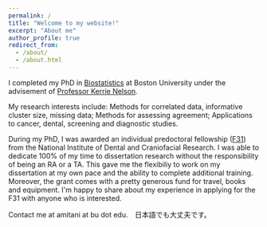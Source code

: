 ```yaml
---
permalink: /
title: "Welcome to my website!"
excerpt: "About me"
author_profile: true
redirect_from: 
  - /about/
  - /about.html
---
```




I completed my PhD in [Biostatistics](https://www.bu.edu/sph/about/departments/biostatistics/) at Boston University under the advisement of [Professor Kerrie Nelson](https://www.bu.edu/sph/profile/kerrie-nelson/). 

My research interests include: Methods for correlated data, informative cluster size, missing data; Methods for assessing agreement; Applications to cancer, dental, screening and diagnostic studies. 

During my PhD, I was awarded an individual predoctoral fellowship ([F31](https://researchtraining.nih.gov/programs/fellowships/F31)) from the National Institute of Dental and Craniofacial Research. I was able to dedicate 100% of my time to dissertation research without the responsibility of being an RA or a TA. This gave me the flexibiliy to work on my dissertation at my own pace and the ability to complete additional training. Moreover, the grant comes with a pretty generous fund for travel, books and equipment. I'm happy to share about my experience in applying for the F31 with anyone who is interested. 

Contact me at amitani at bu dot edu.　日本語でも大丈夫です。
